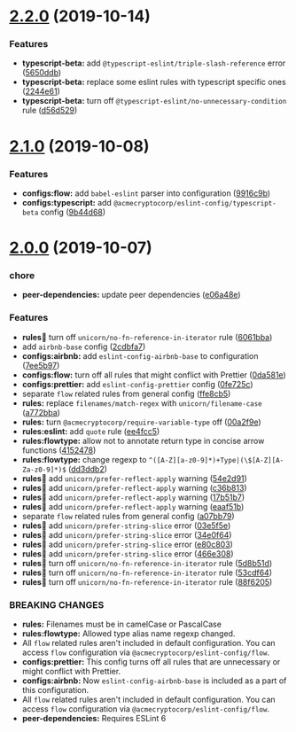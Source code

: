 # [2.2.0](https://github.com/acmecryptocorp/acme-eslint-config/compare/v2.1.0...v2.2.0) (2019-10-14)


### Features

* **typescript-beta:** add `@typescript-eslint/triple-slash-reference` error ([5650ddb](https://github.com/acmecryptocorp/acme-eslint-config/commit/5650ddb))
* **typescript-beta:** replace some eslint rules with typescript specific ones ([2244e61](https://github.com/acmecryptocorp/acme-eslint-config/commit/2244e61))
* **typescript-beta:** turn off `@typescript-eslint/no-unnecessary-condition` rule ([d56d529](https://github.com/acmecryptocorp/acme-eslint-config/commit/d56d529))

# [2.1.0](https://github.com/acmecryptocorp/acme-eslint-config/compare/v2.0.0...v2.1.0) (2019-10-08)


### Features

* **configs:flow:** add `babel-eslint` parser into configuration ([9916c9b](https://github.com/acmecryptocorp/acme-eslint-config/commit/9916c9b))
* **configs:typescript:** add `@acmecryptocorp/eslint-config/typescript-beta` config ([9b44d68](https://github.com/acmecryptocorp/acme-eslint-config/commit/9b44d68))

# [2.0.0](https://github.com/acmecryptocorp/acme-eslint-config/compare/v1.0.0...v2.0.0) (2019-10-07)


### chore

* **peer-dependencies:** update peer dependencies ([e06a48e](https://github.com/acmecryptocorp/acme-eslint-config/commit/e06a48e))


### Features

* **rules:unicorn:** turn off `unicorn/no-fn-reference-in-iterator` rule ([6061bba](https://github.com/acmecryptocorp/acme-eslint-config/commit/6061bba))
* add `airbnb-base` config ([2cdbfa7](https://github.com/acmecryptocorp/acme-eslint-config/commit/2cdbfa7))
* **configs:airbnb:** add `eslint-config-airbnb-base` to configuration ([7ee5b97](https://github.com/acmecryptocorp/acme-eslint-config/commit/7ee5b97))
* **configs:flow:** turn off all rules that might conflict with Prettier ([0da581e](https://github.com/acmecryptocorp/acme-eslint-config/commit/0da581e))
* **configs:prettier:** add `eslint-config-prettier` config ([0fe725c](https://github.com/acmecryptocorp/acme-eslint-config/commit/0fe725c))
* separate `flow` related rules from general config ([ffe8cb5](https://github.com/acmecryptocorp/acme-eslint-config/commit/ffe8cb5))
* **rules:** replace `filenames/match-regex` with `unicorn/filename-case` ([a772bba](https://github.com/acmecryptocorp/acme-eslint-config/commit/a772bba))
* **rules:** turn `@acmecryptocorp/require-variable-type` off ([00a2f9e](https://github.com/acmecryptocorp/acme-eslint-config/commit/00a2f9e))
* **rules:eslint:** add `quote` rule ([ee4fcc5](https://github.com/acmecryptocorp/acme-eslint-config/commit/ee4fcc5))
* **rules:flowtype:** allow not to annotate return type in concise arrow functions ([4152478](https://github.com/acmecryptocorp/acme-eslint-config/commit/4152478))
* **rules:flowtype:** change regexp to `^([A-Z][a-z0-9]*)+Type|(\$[A-Z][A-Za-z0-9]*)$` ([dd3ddb2](https://github.com/acmecryptocorp/acme-eslint-config/commit/dd3ddb2))
* **rules:unicorn:** add `unicorn/prefer-reflect-apply` warning ([54e2d91](https://github.com/acmecryptocorp/acme-eslint-config/commit/54e2d91))
* **rules:unicorn:** add `unicorn/prefer-reflect-apply` warning ([c36b813](https://github.com/acmecryptocorp/acme-eslint-config/commit/c36b813))
* **rules:unicorn:** add `unicorn/prefer-reflect-apply` warning ([17b51b7](https://github.com/acmecryptocorp/acme-eslint-config/commit/17b51b7))
* **rules:unicorn:** add `unicorn/prefer-reflect-apply` warning ([eaaf51b](https://github.com/acmecryptocorp/acme-eslint-config/commit/eaaf51b))
* separate `flow` related rules from general config ([a07bb79](https://github.com/acmecryptocorp/acme-eslint-config/commit/a07bb79))
* **rules:unicorn:** add `unicorn/prefer-string-slice` error ([03e5f5e](https://github.com/acmecryptocorp/acme-eslint-config/commit/03e5f5e))
* **rules:unicorn:** add `unicorn/prefer-string-slice` error ([34e0f64](https://github.com/acmecryptocorp/acme-eslint-config/commit/34e0f64))
* **rules:unicorn:** add `unicorn/prefer-string-slice` error ([e80c803](https://github.com/acmecryptocorp/acme-eslint-config/commit/e80c803))
* **rules:unicorn:** add `unicorn/prefer-string-slice` error ([466e308](https://github.com/acmecryptocorp/acme-eslint-config/commit/466e308))
* **rules:unicorn:** turn off `unicorn/no-fn-reference-in-iterator` rule ([5d8b51d](https://github.com/acmecryptocorp/acme-eslint-config/commit/5d8b51d))
* **rules:unicorn:** turn off `unicorn/no-fn-reference-in-iterator` rule ([53cdf64](https://github.com/acmecryptocorp/acme-eslint-config/commit/53cdf64))
* **rules:unicorn:** turn off `unicorn/no-fn-reference-in-iterator` rule ([88f6205](https://github.com/acmecryptocorp/acme-eslint-config/commit/88f6205))


### BREAKING CHANGES

* **rules:** Filenames must be in camelCase or PascalCase
* **rules:flowtype:** Allowed type alias name regexp changed.
* All `flow` related rules aren't included in default configuration. You can access
`flow` configuration via `@acmecryptocorp/eslint-config/flow`.
* **configs:prettier:** This config turns off all rules that are unnecessary or might conflict with
Prettier.
* **configs:airbnb:** Now `eslint-config-airbnb-base` is included as a part of this configuration.
* All `flow` related rules aren't included in default configuration. You can access
`flow` configuration via `@acmecryptocorp/eslint-config/flow`.
* **peer-dependencies:** Requires ESLint 6
